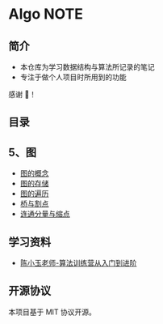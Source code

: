 # Algo NOTE

## 简介

- 本仓库为学习数据结构与算法所记录的笔记
- 专注于做个人项目时所用到的功能

感谢 🙏！

## 目录

## 5、图

- [图的概念](docs/5-1-图的概念.md)
- [图的存储](docs/5-2-图的存储.md)
- [图的遍历](docs/5-3.md)
- [桥与割点](docs/5-3a-桥与割点.md)
- [连通分量与缩点](docs/5-3b-连通分量与缩点.md)

## 学习资料

- [陈小玉老师-算法训练营从入门到进阶](https://study.163.com/instructor/1034952459.htm?_trace_c_p_k2_=cea3946369924229a03b0e99be96d0bb)

## 开源协议

本项目基于 MIT 协议开源。
